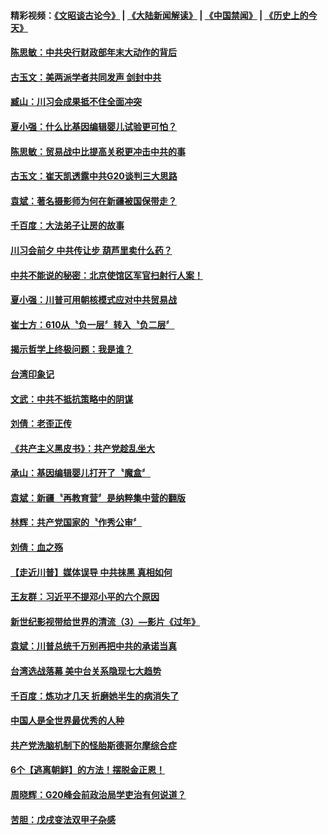#### 精彩视频：[《文昭谈古论今》](https://github.com/gfw-breaker/wenzhao/blob/master/README.md?t=12021231) | [《大陆新闻解读》](https://github.com/gfw-breaker/ntdtv-comedy/blob/master/README.md?t=12021231) | [《中国禁闻》](https://github.com/gfw-breaker/ntdtv-news/blob/master/README.md?t=12021231) | [《历史上的今天》](https://github.com/gfw-breaker/today-in-history/blob/master/README.md?t=12021231) 


#### [陈思敏：中共央行财政部年末大动作的背后](../pages/news207/a1401623.md?t=12021231) 

#### [古玉文：美两派学者共同发声 剑封中共](../pages/news207/a1401621.md?t=12021231) 

#### [臧山：川习会成果抵不住全面冲突](../pages/news207/a1401620.md?t=12021231) 


#### [夏小强：什么比基因编辑婴儿试验更可怕？](../pages/news207/a1401589.md?t=12021231) 

#### [陈思敏：贸易战中比提高关税更冲击中共的事](../pages/news207/a1401460.md?t=12021231) 

#### [古玉文：崔天凯透露中共G20谈判三大思路](../pages/news207/a1401459.md?t=12021231) 

#### [袁斌：著名摄影师为何在新疆被国保带走？](../pages/news207/a1401458.md?t=12021231) 

#### [千百度：大法弟子让房的故事](../pages/news207/a1401457.md?t=12021231) 

#### [川习会前夕 中共传让步 葫芦里卖什么药？](../pages/news207/a1401456.md?t=12021231) 

#### [中共不能说的秘密：北京使馆区军官扫射行人案！](../pages/news207/a1401423.md?t=12021231) 


#### [夏小强：川普可用朝核模式应对中共贸易战](../pages/news207/a1401379.md?t=12021231) 

#### [崔士方：610从〝负一层〞转入〝负二层〞](../pages/news207/a1401378.md?t=12021231) 

#### [揭示哲学上终极问题：我是谁？](../pages/news207/a1401376.md?t=12021231) 

#### [台湾印象记](../pages/news207/a1401375.md?t=12021231) 

#### [文武：中共不抵抗策略中的阴谋](../pages/news207/a1401368.md?t=12021231) 

#### [刘倩：老歪正传](../pages/news207/a1401364.md?t=12021231) 

#### [《共产主义黑皮书》：共产党趁乱坐大](../pages/news207/a1401336.md?t=12021231) 

#### [承山：基因编辑婴儿打开了〝魔盒〞](../pages/news207/a1401332.md?t=12021231) 

#### [袁斌：新疆〝再教育营〞是纳粹集中营的翻版](../pages/news207/a1401329.md?t=12021231) 

#### [林辉：共产党国家的〝作秀公审〞](../pages/news207/a1401328.md?t=12021231) 

#### [刘倩：血之殇](../pages/news207/a1401309.md?t=12021231) 

#### [【走近川普】媒体误导 中共抹黑 真相如何](../pages/news207/a1401306.md?t=12021231) 

#### [王友群：习近平不提邓小平的六个原因](../pages/news207/a1400950.md?t=12021231) 

#### [新世纪影视带给世界的清流（3）—影片《过年》](../pages/news207/a1401156.md?t=12021231) 

#### [袁斌：川普总统千万别再把中共的承诺当真](../pages/news207/a1401177.md?t=12021231) 

#### [台湾选战落幕 美中台关系隐现七大趋势](../pages/news207/a1401176.md?t=12021231) 

#### [千百度：炼功才几天 折磨她半生的病消失了](../pages/news207/a1401174.md?t=12021231) 

#### [中国人是全世界最优秀的人种](../pages/news207/a1401000.md?t=12021231) 

#### [共产党洗脑机制下的怪胎斯德哥尔摩综合症](../pages/news207/a1401111.md?t=12021231) 

#### [6个【逃离朝鲜】的方法！摆脱金正恩！](../pages/news207/a1401114.md?t=12021231) 

#### [周晓辉：G20峰会前政治局学吏治有何说道？](../pages/news207/a1401072.md?t=12021231) 

#### [苦胆：戊戌变法双甲子杂感](../pages/news207/a1401017.md?t=12021231) 

